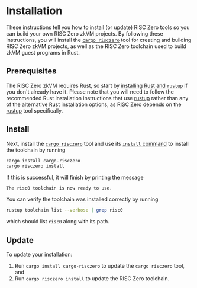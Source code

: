 # Installation

These instructions tell you how to install (or update) RISC Zero tools so you can build your own RISC Zero zkVM projects. By following these instructions, you will install the [`cargo risczero`] tool for creating and building RISC Zero zkVM projects, as well as the RISC Zero toolchain used to build zkVM guest programs in Rust.

[`cargo risczero`]: https://docs.rs/cargo-risczero/0.18.0/cargo_risczero/index.html

## Prerequisites

The RISC Zero zkVM requires Rust, so start by [installing Rust and `rustup`][install-rust] if you don't already have it. Please note that you will need to follow the recommended Rust installation instructions that use [rustup] rather than any of the alternative Rust installation options, as RISC Zero depends on the [rustup] tool specifically.

[install-rust]: https://doc.rust-lang.org/cargo/getting-started/installation.html

[rustup]: https://rustup.rs/

## Install

Next, install the [`cargo risczero`] tool and use its [`install` command] to install the toolchain by running

```bash
cargo install cargo-risczero
cargo risczero install
```

If this is successful, it will finish by printing the message

```text
The risc0 toolchain is now ready to use.
```

You can verify the toolchain was installed correctly by running

```bash
rustup toolchain list --verbose | grep risc0
```

which should list `risc0` along with its path.

[`install` command]: https://docs.rs/cargo-risczero/0.18.0/cargo_risczero/index.html#install

## Update

To update your installation:

1. Run `cargo install cargo-risczero` to update the `cargo risczero` tool, and
2. Run `cargo risczero install` to update the RISC Zero toolchain.
